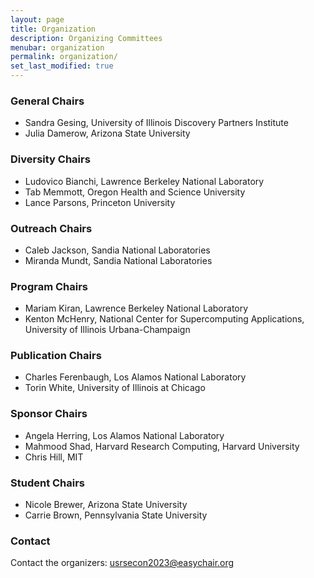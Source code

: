 ```yaml
---
layout: page
title: Organization
description: Organizing Committees
menubar: organization
permalink: organization/
set_last_modified: true
---
```


### General Chairs
- Sandra Gesing, University of Illinois Discovery Partners Institute
- Julia Damerow, Arizona State University

### Diversity Chairs
- Ludovico Bianchi, Lawrence Berkeley National Laboratory
- Tab Memmott, Oregon Health and Science University
- Lance Parsons, Princeton University

### Outreach Chairs
- Caleb Jackson, Sandia National Laboratories
- Miranda Mundt, Sandia National Laboratories

### Program Chairs
- Mariam Kiran, Lawrence Berkeley National Laboratory
- Kenton McHenry, National Center for Supercomputing Applications, University of Illinois Urbana-Champaign

### Publication Chairs
- Charles Ferenbaugh, Los Alamos National Laboratory
- Torin White, University of Illinois at Chicago

### Sponsor Chairs
- Angela Herring, Los Alamos National Laboratory
- Mahmood Shad, Harvard Research Computing, Harvard University
- Chris Hill, MIT

### Student Chairs
- Nicole Brewer, Arizona State University
- Carrie Brown, Pennsylvania State University

### Contact

Contact the organizers: [usrsecon2023@easychair.org](mailto:usrsecon2023@easychair.org)
